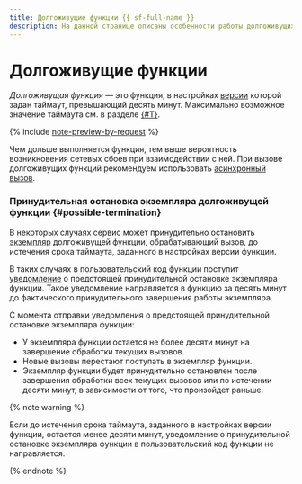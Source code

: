 ```yaml
---
title: Долгоживущие функции {{ sf-full-name }}
description: На данной странице описаны особенности работы долгоживущих функций {{ sf-name }} — функций с таймаутом выполнения до одного часа.
---
```


# Долгоживущие функции

_Долгоживущая функция_ — это функция, в настройках [версии](./function.md#version) которой задан таймаут, превышающий десять минут. Максимально возможное значение таймаута см. в разделе [{#T}](./limits.md#functions-limits).

{% include [note-preview-by-request](../../_includes/note-preview-by-request.md) %}

Чем дольше выполняется функция, тем выше вероятность возникновения сетевых сбоев при взаимодействии с ней. При вызове долгоживущих функций рекомендуем использовать [асинхронный вызов](./function-invoke-async.md).

### Принудительная остановка экземпляра долгоживущей функции {#possible-termination}

В некоторых случаях сервис может принудительно остановить [экземпляр](./function.md#scaling) долгоживущей функции, обрабатывающий вызов, до истечения срока таймаута, заданного в настройках версии функции.

В таких случаях в пользовательский код функции поступит [уведомление](./termination-notifications.md#notify-when-active) о предстоящей принудительной остановке экземпляра функции. Такое уведомление направляется в функцию за десять минут до фактического принудительного завершения работы экземпляра.

С момента отправки уведомления о предстоящей принудительной остановке экземпляра функции:

* У экземпляра функции остается не более десяти минут на завершение обработки текущих вызовов.
* Новые вызовы перестают поступать в экземпляр функции.
* Экземпляр функции будет принудительно остановлен после завершения обработки всех текущих вызовов или по истечении десяти минут, в зависимости от того, что произойдет раньше.

{% note warning %}

Если до истечения срока таймаута, заданного в настройках версии функции, остается менее десяти минут, уведомление о принудительной остановке экземпляра функции в пользовательский код функции не направляется.

{% endnote %}